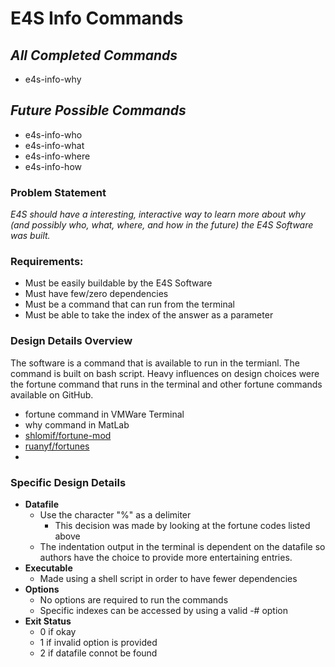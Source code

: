 # **E4S Info Commands**

## *All Completed Commands*
- e4s-info-why

## *Future Possible Commands*
- e4s-info-who
- e4s-info-what
- e4s-info-where
- e4s-info-how

### Problem Statement
*E4S should have a interesting, interactive way to learn more about why (and possibly who, what, where, and how in the future) the E4S Software was built.*

### Requirements:
- Must be easily buildable by the E4S Software
- Must have few/zero dependencies
- Must be a command that can run from the terminal
- Must be able to take the index of the answer as a parameter

### Design Details Overview
The software is a command that is available to run in the termianl. The command is built on bash script. Heavy influences on design choices were the fortune command that runs in the terminal and other fortune commands available on GitHub.
- fortune command in VMWare Terminal
- why command in MatLab
- [shlomif/fortune-mod]
- [ruanyf/fortunes]
- 

### Specific Design Details
- **Datafile**
    - Use the character \"\%\" as a delimiter
      - This decision was made by looking at the fortune codes listed above
    - The indentation output in the terminal is dependent on the datafile so authors have the choice to provide more entertaining entries.
- **Executable**
    - Made using a shell script in order to have fewer dependencies
- **Options**
    - No options are required to run the commands
    - Specific indexes can be accessed by using a valid -# option
- **Exit Status**
    - 0 if okay
    - 1 if invalid option is provided
    - 2 if datafile connot be found


[//]: #

[shlomif/fortune-mod]: <https://github.com/shlomif/fortune-mod>
[ruanyf/fortunes]: https://github.com/ruanyf/fortunes
